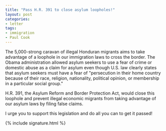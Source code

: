 ```yaml
---
title: "Pass H.R. 391 to close asylum loopholes!"
layout: post
categories:
- letter
tags:
- immigration
- Paul Cook
---
```


The 5,000-strong caravan of illegal Honduran migrants aims to take advantage of a loophole in our immigration laws to cross the border. The Obama administration allowed asylum seekers to use a fear of crime or domestic abuse as a claim for asylum even though U.S. law clearly states that asylum seekers must have a fear of "persecution in their home country because of their race, religion, nationality, political opinion, or membership in a particular social group."

H.R. 391, the Asylum Reform and Border Protection Act, would close this loophole and prevent illegal economic migrants from taking advantage of our asylum laws by filing false claims.

I urge you to support this legislation and do all you can to get it passed!

{% include signature.html %}
